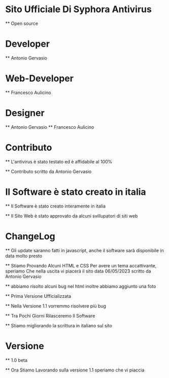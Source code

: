 # Sito Ufficiale Di Syphora Antivirus
** Open source
# Developer
** Antonio Gervasio
# Web-Developer
** Francesco Aulicino
# Designer
** Antonio Gervasio
** Francesco Aulicino
# Contributo
** L'antivirus è stato testato ed è affidabile al 100%

** Contributo scritto da Antonio Gervasio
# Il Software è stato creato in italia
** Il Software è stato creato interamente in italia

** Il Sito Web è stato approvato da alcuni svillupatori di siti web
# ChangeLog
** Gli update saranno fatti in javascript, anche il software sarà disponibile in data molto presto

** Stiamo Provando Alcuni HTML e CSS Per avere un tema accattivante, speriamo Che nella uscita vi piacerà il sito data 06/05/2023 scritto da Antonio Gervasio

** abbiamo risolto alcuni bug nel html inoltre abbiamo aggiunto una foto

** Prima Versione Ufficializzata

** Nella Versione 1.1 vorremmo risolvere più bug

** Tra Pochi Giorni Rilasceremo Il Software

** Stiamo migliorando la scrittura in italiano sul sito
# Versione
** 1.0 beta

** Ora Stiamo Lavorando sulla versione 1.1 speriamo che vi piaccia

